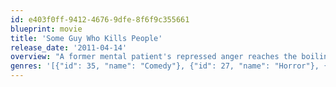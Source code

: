 ```yaml
---
id: e403f0ff-9412-4676-9dfe-8f6f9c355661
blueprint: movie
title: 'Some Guy Who Kills People'
release_date: '2011-04-14'
overview: "A former mental patient's repressed anger reaches the boiling point, leading him to embark on a mission of revenge against the thugs who once subjected him to severe physical and mental trauma."
genres: '[{"id": 35, "name": "Comedy"}, {"id": 27, "name": "Horror"}, {"id": 53, "name": "Thriller"}]'
---
```

